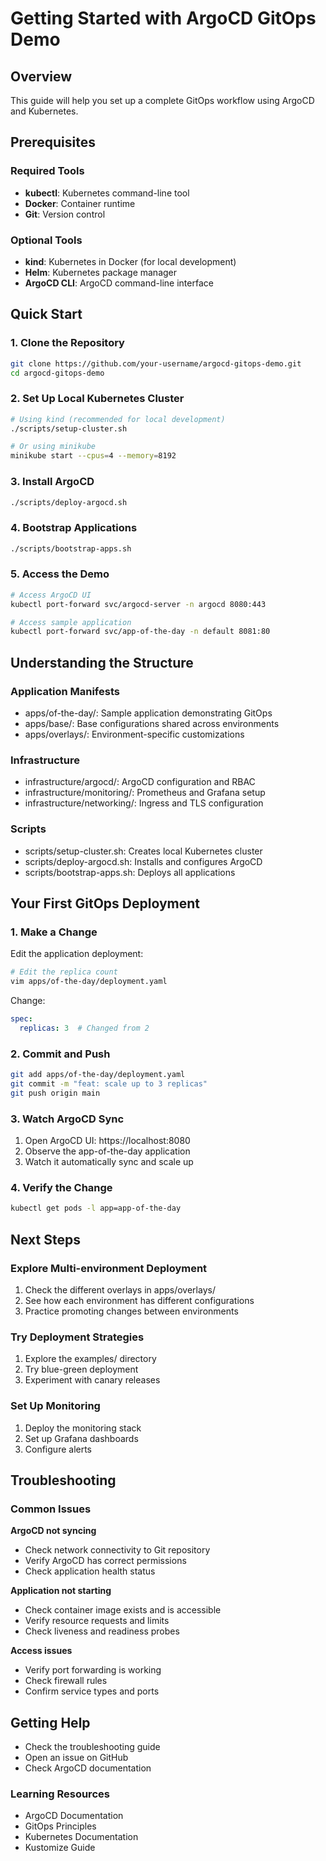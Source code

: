 # Getting Started with ArgoCD GitOps Demo

## Overview

This guide will help you set up a complete GitOps workflow using ArgoCD and Kubernetes.

## Prerequisites

### Required Tools
- **kubectl**: Kubernetes command-line tool
- **Docker**: Container runtime
- **Git**: Version control

### Optional Tools
- **kind**: Kubernetes in Docker (for local development)
- **Helm**: Kubernetes package manager
- **ArgoCD CLI**: ArgoCD command-line interface

## Quick Start

### 1. Clone the Repository

```bash
git clone https://github.com/your-username/argocd-gitops-demo.git
cd argocd-gitops-demo
```

### 2. Set Up Local Kubernetes Cluster

```bash
# Using kind (recommended for local development)
./scripts/setup-cluster.sh

# Or using minikube
minikube start --cpus=4 --memory=8192
```

### 3. Install ArgoCD

```bash
./scripts/deploy-argocd.sh
```

### 4. Bootstrap Applications

```bash
./scripts/bootstrap-apps.sh
```

### 5. Access the Demo

```bash
# Access ArgoCD UI
kubectl port-forward svc/argocd-server -n argocd 8080:443

# Access sample application
kubectl port-forward svc/app-of-the-day -n default 8081:80
```

## Understanding the Structure

### Application Manifests

* apps/of-the-day/: Sample application demonstrating GitOps
* apps/base/: Base configurations shared across environments
* apps/overlays/: Environment-specific customizations

### Infrastructure

* infrastructure/argocd/: ArgoCD configuration and RBAC
* infrastructure/monitoring/: Prometheus and Grafana setup
* infrastructure/networking/: Ingress and TLS configuration

### Scripts

* scripts/setup-cluster.sh: Creates local Kubernetes cluster
* scripts/deploy-argocd.sh: Installs and configures ArgoCD
* scripts/bootstrap-apps.sh: Deploys all applications

## Your First GitOps Deployment

### 1. Make a Change

Edit the application deployment:

```bash
# Edit the replica count
vim apps/of-the-day/deployment.yaml
```

Change:

```yaml
spec:
  replicas: 3  # Changed from 2
```

### 2. Commit and Push

```bash
git add apps/of-the-day/deployment.yaml
git commit -m "feat: scale up to 3 replicas"
git push origin main
```

### 3. Watch ArgoCD Sync

1. Open ArgoCD UI: https://localhost:8080
2. Observe the app-of-the-day application
3. Watch it automatically sync and scale up

### 4. Verify the Change

```bash
kubectl get pods -l app=app-of-the-day
```

## Next Steps

### Explore Multi-environment Deployment

1. Check the different overlays in apps/overlays/
2. See how each environment has different configurations
3. Practice promoting changes between environments

### Try Deployment Strategies

1. Explore the examples/ directory
2. Try blue-green deployment
3. Experiment with canary releases

### Set Up Monitoring

1. Deploy the monitoring stack
2. Set up Grafana dashboards
3. Configure alerts

## Troubleshooting

### Common Issues

**ArgoCD not syncing**

* Check network connectivity to Git repository
* Verify ArgoCD has correct permissions
* Check application health status

**Application not starting**

* Check container image exists and is accessible
* Verify resource requests and limits
* Check liveness and readiness probes

**Access issues**

* Verify port forwarding is working
* Check firewall rules
* Confirm service types and ports

## Getting Help

* Check the troubleshooting guide
* Open an issue on GitHub
* Check ArgoCD documentation

### Learning Resources

* ArgoCD Documentation
* GitOps Principles
* Kubernetes Documentation
* Kustomize Guide
